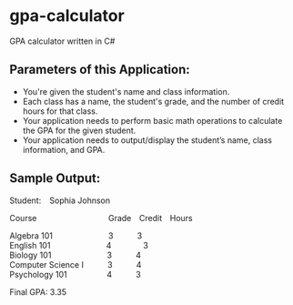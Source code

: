 # gpa-calculator

GPA calculator written in C#

 
## Parameters of this Application: 

- You're given the student's name and class information.
- Each class has a name, the student's grade, and the number of credit hours for that class.
- Your application needs to perform basic math operations to calculate the GPA for the given student.
- Your application needs to output/display the student’s name, class information, and GPA.

## Sample Output:

Student: &ensp; Sophia Johnson

Course&emsp;&emsp;&emsp;&emsp;&emsp;&emsp;&emsp;&emsp;&emsp;Grade&emsp;Credit&emsp;Hours

Algebra 101&emsp;&emsp;&emsp;&emsp;&emsp;&emsp;&emsp;3&emsp;&emsp;&emsp;3\
English 101&emsp;&emsp;&emsp;&emsp;&emsp;&emsp;&emsp;4&emsp;&emsp;&emsp;&emsp;3\
Biology 101&emsp;&emsp;&emsp;&emsp;&emsp;&emsp;&emsp;3&emsp;&emsp;&emsp;4\
Computer Science I&emsp;&emsp;&emsp;3&emsp;&emsp;&emsp;4\
Psychology 101&emsp;&emsp;&emsp;&emsp;&emsp;4&emsp;&emsp;&emsp;3

Final GPA:                      3.35

